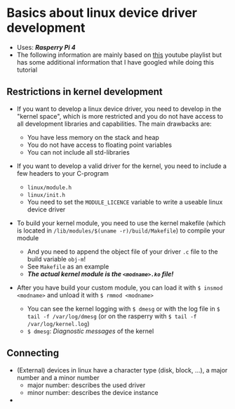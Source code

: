 # Basics about linux device driver development
+ Uses: ***Rasperry Pi 4***
+ The following information are mainly based on [this](https://www.youtube.com/playlist?list=PLCGpd0Do5-I3b5TtyqeF1UdyD4C-S-dMa) youtube playlist but has some additional information that I have googled while doing this tutorial

## Restrictions in kernel development
+ If you want to develop a linux device driver, you need to develop in the "kernel space", which is more restricted and you do not have access to all development libraries and capabilities. The main drawbacks are:
    - You have less memory on the stack and heap
    - You do not have access to floating point variables
    - You can not include all std-libraries

+ If you want to develop a valid driver for the kernel, you need to include a few headers to your C-program
    - `linux/module.h`
    - `linux/init.h`
    - You need to set the `MODULE_LICENCE` variable to write a useable linux device driver

+ To build your kernel module, you need to use the kernel makefile (which is located in `/lib/modules/$(uname -r)/build/Makefile`) to compile your module
    - And you need to append the object file of your driver `.c` file to the build variable `obj-m`!
    - See `Makefile` as an example
    - ***The actual kernel module is the `<modname>.ko` file!***

+ After you have build your custom module, you can load it with `$ insmod <modname>` and unload it with `$ rmmod <modname>`
    - You can see the kernel logging with `$ dmesg` or with the log file in `$ tail -f /var/log/dmesg` (or on the rasperry with `$ tail -f /var/log/kernel.log`)
    - `$ dmesg`: _Diagnostic messages_ of the kernel

## Connecting
+ (External) devices in linux have a character type (disk, block, ...), a major number and a minor number
    - major number: describes the used driver
    - minor number: describes the device instance
+ 